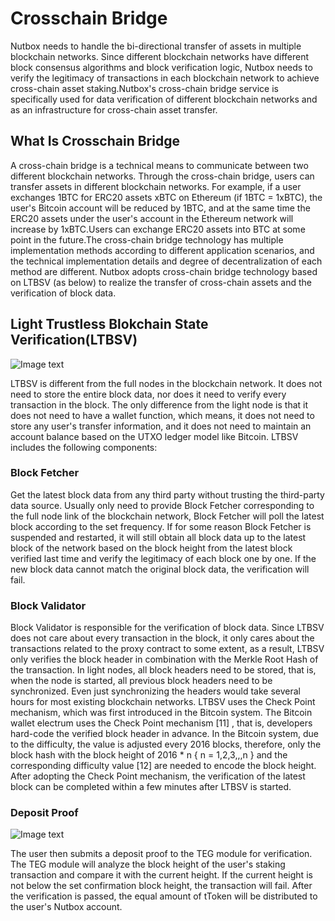 # Crosschain Bridge

Nutbox needs to handle the bi-directional transfer of assets in multiple blockchain networks. Since different blockchain networks have different block consensus algorithms and block verification logic, Nutbox needs to verify the legitimacy of transactions in each blockchain network to achieve cross-chain asset staking.Nutbox's cross-chain bridge service is specifically used for data verification of different blockchain networks and as an infrastructure for cross-chain asset transfer.

## What Is Crosschain Bridge

A cross-chain bridge is a technical means to communicate between two different blockchain networks. Through the cross-chain bridge, users can transfer assets in different blockchain networks. For example, if a user exchanges 1BTC for ERC20 assets xBTC on Ethereum (if 1BTC = 1xBTC), the user's Bitcoin account will be reduced by 1BTC, and at the same time the ERC20 assets under the user's account in the Ethereum network will increase by 1xBTC.Users can exchange ERC20 assets into BTC at some point in the future.The cross-chain bridge technology has multiple implementation methods according to different application scenarios, and the technical implementation details and degree of decentralization of each method are different. Nutbox adopts cross-chain bridge technology based on LTBSV (as below) to realize the transfer of cross-chain assets and the verification of block data.

## Light Trustless Blokchain State Verification(LTBSV)

 ![Image text](http://wherein.mobi/wp-content/uploads/2021/05/peanut123.png)

LTBSV is different from the full nodes in the blockchain network. It does not need to store the entire block data, nor does it need to verify every transaction in the block. The only difference from the light node is that it does not need to have a wallet function, which means, it does not need to store any user's transfer information, and it does not need to maintain an account balance based on the UTXO ledger model like Bitcoin. LTBSV includes the following components:

### Block Fetcher

Get the latest block data from any third party without trusting the third-party data source. Usually only need to provide Block Fetcher corresponding to the full node link of the blockchain network, Block Fetcher will poll the latest block according to the set frequency. If for some reason Block Fetcher is suspended and restarted, it will still obtain all block data up to the latest block of the network based on the block height from the latest block verified last time and verify the legitimacy of each block one by one. If the new block data cannot match the original block data, the verification will fail.

### Block Validator

Block Validator is responsible for the verification of block data. Since LTBSV does not care about every transaction in the block, it only cares about the transactions related to the proxy contract to some extent, as a result, LTBSV only verifies the block header in combination with the Merkle Root Hash of the transaction. In light nodes, all block headers need to be stored, that is, when the node is started, all previous block headers need to be synchronized. Even just synchronizing the headers would take several hours for most existing blockchain networks. LTBSV uses the Check Point mechanism, which was first introduced in the Bitcoin system. The Bitcoin wallet electrum uses the Check Point mechanism [11] , that is, developers hard-code the verified block header in advance. In the Bitcoin system, due to the difficulty, the value is adjusted every 2016 blocks, therefore, only the block hash with the block height of 2016  * n { n = 1,2,3,,,n } and the corresponding difficulty value [12]  are needed to encode the block height. After adopting the Check Point mechanism, the verification of the latest block can be completed within a few minutes after LTBSV is started.

### Deposit Proof

 ![Image text](http://wherein.mobi/wp-content/uploads/2021/05/peanut1234.png)

The user then submits a deposit proof to the TEG module for verification. The TEG module will analyze the block height of the user's staking transaction and compare it with the current height. If the current height is not below the set confirmation block height, the transaction will fail. After the verification is passed, the equal amount of tToken will be distributed to the user's Nutbox account.
